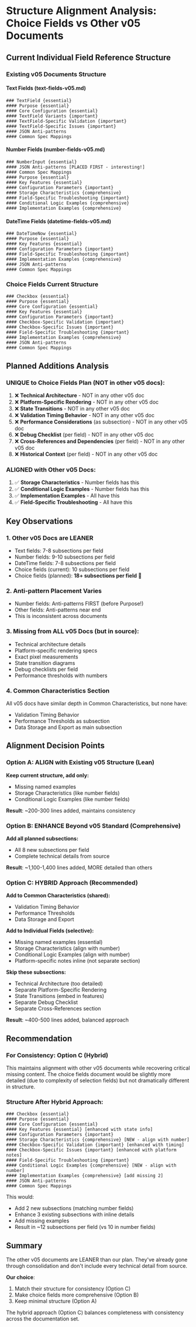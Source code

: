 # Structure Alignment Analysis: Choice Fields vs Other v05 Documents

## Current Individual Field Reference Structure

### Existing v05 Documents Structure

#### Text Fields (text-fields-v05.md)
```
### TextField {essential}
#### Purpose {essential}
#### Core Configuration {essential}
#### TextField Variants {important}
#### TextField-Specific Validation {important}
#### TextField-Specific Issues {important}
#### JSON Anti-patterns
#### Common Spec Mappings
```

#### Number Fields (number-fields-v05.md)
```
### NumberInput {essential}
#### JSON Anti-patterns [PLACED FIRST - interesting!]
#### Common Spec Mappings
#### Purpose {essential}
#### Key Features {essential}
#### Configuration Parameters {important}
#### Storage Characteristics {comprehensive}
#### Field-Specific Troubleshooting {important}
#### Conditional Logic Examples {comprehensive}
#### Implementation Examples {comprehensive}
```

#### DateTime Fields (datetime-fields-v05.md)
```
### DateTimeNow {essential}
#### Purpose {essential}
#### Key Features {essential}
#### Configuration Parameters {important}
#### Field-Specific Troubleshooting {important}
#### Implementation Examples {comprehensive}
#### JSON Anti-patterns
#### Common Spec Mappings
```

### Choice Fields Current Structure
```
### Checkbox {essential}
#### Purpose {essential}
#### Core Configuration {essential}
#### Key Features {essential}
#### Configuration Parameters {important}
#### Checkbox-Specific Validation {important}
#### Checkbox-Specific Issues {important}
#### Field-Specific Troubleshooting {important}
#### Implementation Examples {comprehensive}
#### JSON Anti-patterns
#### Common Spec Mappings
```

## Planned Additions Analysis

### UNIQUE to Choice Fields Plan (NOT in other v05 docs):
1. ❌ **Technical Architecture** - NOT in any other v05 doc
2. ❌ **Platform-Specific Rendering** - NOT in any other v05 doc
3. ❌ **State Transitions** - NOT in any other v05 doc
4. ❌ **Validation Timing Behavior** - NOT in any other v05 doc
5. ❌ **Performance Considerations** (as subsection) - NOT in any other v05 doc
6. ❌ **Debug Checklist** (per field) - NOT in any other v05 doc
7. ❌ **Cross-References and Dependencies** (per field) - NOT in any other v05 doc
8. ❌ **Historical Context** (per field) - NOT in any other v05 doc

### ALIGNED with Other v05 Docs:
1. ✅ **Storage Characteristics** - Number fields has this
2. ✅ **Conditional Logic Examples** - Number fields has this
3. ✅ **Implementation Examples** - All have this
4. ✅ **Field-Specific Troubleshooting** - All have this

## Key Observations

### 1. Other v05 Docs are LEANER
- Text fields: 7-8 subsections per field
- Number fields: 9-10 subsections per field
- DateTime fields: 7-8 subsections per field
- Choice fields (current): 10 subsections per field
- Choice fields (planned): **18+ subsections per field** 🔴

### 2. Anti-pattern Placement Varies
- Number fields: Anti-patterns FIRST (before Purpose!)
- Other fields: Anti-patterns near end
- This is inconsistent across documents

### 3. Missing from ALL v05 Docs (but in source):
- Technical architecture details
- Platform-specific rendering specs
- Exact pixel measurements
- State transition diagrams
- Debug checklists per field
- Performance thresholds with numbers

### 4. Common Characteristics Section
All v05 docs have similar depth in Common Characteristics, but none have:
- Validation Timing Behavior
- Performance Thresholds as subsection
- Data Storage and Export as main subsection

## Alignment Decision Points

### Option A: ALIGN with Existing v05 Structure (Lean)
**Keep current structure, add only:**
- Missing named examples
- Storage Characteristics (like number fields)
- Conditional Logic Examples (like number fields)

**Result**: ~200-300 lines added, maintains consistency

### Option B: ENHANCE Beyond v05 Standard (Comprehensive)
**Add all planned subsections:**
- All 8 new subsections per field
- Complete technical details from source

**Result**: ~1,100-1,400 lines added, MORE detailed than others

### Option C: HYBRID Approach (Recommended)
**Add to Common Characteristics (shared):**
- Validation Timing Behavior
- Performance Thresholds
- Data Storage and Export

**Add to Individual Fields (selective):**
- Missing named examples (essential)
- Storage Characteristics (align with number)
- Conditional Logic Examples (align with number)
- Platform-specific notes inline (not separate section)

**Skip these subsections:**
- Technical Architecture (too detailed)
- Separate Platform-Specific Rendering
- State Transitions (embed in features)
- Separate Debug Checklist
- Separate Cross-References section

**Result**: ~400-500 lines added, balanced approach

## Recommendation

### For Consistency: Option C (Hybrid)
This maintains alignment with other v05 documents while recovering critical missing content. The choice fields document would be slightly more detailed (due to complexity of selection fields) but not dramatically different in structure.

### Structure After Hybrid Approach:
```
### Checkbox {essential}
#### Purpose {essential}
#### Core Configuration {essential}
#### Key Features {essential} [enhanced with state info]
#### Configuration Parameters {important}
#### Storage Characteristics {comprehensive} [NEW - align with number]
#### Checkbox-Specific Validation {important} [enhanced with timing]
#### Checkbox-Specific Issues {important} [enhanced with platform notes]
#### Field-Specific Troubleshooting {important}
#### Conditional Logic Examples {comprehensive} [NEW - align with number]
#### Implementation Examples {comprehensive} [add missing 2]
#### JSON Anti-patterns
#### Common Spec Mappings
```

This would:
- Add 2 new subsections (matching number fields)
- Enhance 3 existing subsections with inline details
- Add missing examples
- Result in ~12 subsections per field (vs 10 in number fields)

## Summary

The other v05 documents are LEANER than our plan. They've already gone through consolidation and don't include every technical detail from source. 

**Our choice**:
1. Match their structure for consistency (Option C)
2. Make choice fields more comprehensive (Option B)
3. Keep minimal structure (Option A)

The hybrid approach (Option C) balances completeness with consistency across the documentation set.